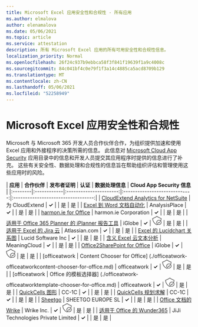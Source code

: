 ```yaml
---
title: Microsoft Excel 应用安全性和合规性 - 所有应用
ms.author: elmalova
author: elenamalova
ms.date: 05/06/2021
ms.topic: article
ms.service: attestation
description: 所有 Microsoft Excel 应用的所有可用安全性和合规性信息。
localization_priority: Normal
ms.openlocfilehash: 26f24c937b9ebbca58f3f841f19639f1a9c4008c
ms.sourcegitcommit: 84c041bf4c0e79f1f3a14c4885ca5acd8709b129
ms.translationtype: MT
ms.contentlocale: zh-CN
ms.lasthandoff: 05/06/2021
ms.locfileid: "52258949"
---
```

# <a name="microsoft-excel-app-security-and-compliance"></a>Microsoft Excel 应用安全性和合规性

Microsoft 与 Microsoft 365 开发人员合作伙伴合作，为组织提供加速和使用 Excel 应用和外接程序的决策所需的信息。 此信息对 [Microsoft Cloud App Security](https://www.microsoft.com/en-us/enterprise-mobility-security/cloud-app-security) 应用目录中的信息和开发人员提交其应用程序时提供的信息进行了补充。 这些有关安全性、数据处理和合规性的信息旨在帮助组织评估和管理使用这些应用时的风险。

| **应用** | **合作伙伴** | **发布者证明** | **认证** | **数据处理信息** | **Cloud App Security 信息** |
|:--------|:------------|:----------------------:|:-----------------------------:|:----------------------------------:|
| [CloudExtend Analytics for NetSuite](./celigo-cloudextend-analytics-for-netsuite.md) | 为 CloudExtend | **✓** |  | 是 | 是 |
| [Excel 到 Word 文档自动化](./analysisplace-excel-to-word-document-automation.md) | AnalysisPlace | **✓** |  | 是 | 是 |
| [harmon.ie for Office](./harmonie-corporation-for-office.md) | harmon.ie Corporation | **✓** |  | 是 | 是 |
| [适用于 Office 365 Planner 的 iPlanner 报告工具](./iglobe-iplanner-reporting-tool-for-office-365-planner.md) | iGlobe | **✓** | <img alt="Certified application badge" src="../media/certified-badge.png" height="25" width="25" /> | 是 | 是 |
| [适用于 Excel 的 Jira 云](./atlassiancom-jira-cloud-for-excel.md) | Atlassian.com | **✓** |  | 是 | 是 |
| [Excel 的 Lucidchart 关系图](./lucid-software-inc-lucidchart-diagrams-for-excel.md) | Lucid Software Inc | **✓** |  | 是 | 是 |
| [含义 Excel 云文本分析](./meaningcloud-text-analytics-for-excel.md) | MeaningCloud | **✓** |  | 是 | 是 |
| [Office2SharePoint for Office](./iglobe-office2sharepoint-for-office.md) | iGlobe | **✓** | <img alt="Certified application badge" src="../media/certified-badge.png" height="25" width="25" /> | 是 | 是 |
| [officeatwork | Content Chooser for Office] (./officeatwork-officeatworkcontent-chooser-for-office.md)  | officeatwork | **✓** | <img alt="Certified application badge" src="../media/certified-badge.png" height="25" width="25" /> | 是 | 是 |
| [officeatwork | Office 的模板选择器] (./officeatwork-officeatworktemplate-chooser-for-office.md)  | officeatwork | **✓** | <img alt="Certified application badge" src="../media/certified-badge.png" height="25" width="25" /> | 是 | 是 |
| [QuickCells 图形](./cc-1c-quickcells-graphs.md) | CC-1C | **✓** |  | 是 | 是 |
| [QuickCells 规划求解](./cc-1c-quickcells-solvers.md) | CC-1C | **✓** |  | 是 | 是 |
| [Sheetgo](./sheetgo-europe-sl.md) | SHEETGO EUROPE SL | **✓** |  | 是 | 是 |
| [Office 文档的 Wrike](./wrike-inc-for-office-documents.md) | Wrike Inc. | **✓** | <img alt="Certified application badge" src="../media/certified-badge.png" height="25" width="25" /> | 是 | 是 |
| [适用于 Office 的 Wunder365](./jiji-technologies-private-limited-wunder365-for-office.md) | JiJi Technologies Private Limited | **✓** |  | 是 | 是 |
